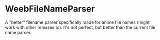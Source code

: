 # WeebFileNameParser
A "better" filename parser specifically made for anime file names (might work with other releases to). It's not perfect, but better than the current file name parser.
